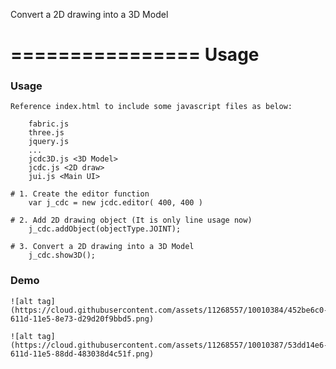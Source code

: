  
Convert a 2D drawing into a 3D Model

================ 
Usage
================

 
###  Usage
 
    Reference index.html to include some javascript files as below:
    
        fabric.js
		three.js
		jquery.js
		...
		jcdc3D.js <3D Model>
        jcdc.js <2D draw>
        jui.js <Main UI>
		
	# 1. Create the editor function
	    var j_cdc = new jcdc.editor( 400, 400 )	
	
	# 2. Add 2D drawing object (It is only line usage now)
	    j_cdc.addObject(objectType.JOINT);    
    
    # 3. Convert a 2D drawing into a 3D Model
        j_cdc.show3D();	
		
###  Demo
	
	![alt tag](https://cloud.githubusercontent.com/assets/11268557/10010384/452be6c0-611d-11e5-8e73-d29d20f9bbd5.png)
	
	![alt tag](https://cloud.githubusercontent.com/assets/11268557/10010387/53dd14e6-611d-11e5-88dd-483038d4c51f.png)
	
	


 